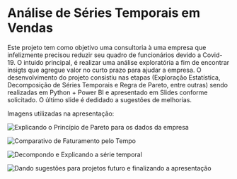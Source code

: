 # Análise de Séries Temporais em Vendas

Este projeto tem como objetivo uma consultoria à uma empresa que infelizmente precisou reduzir seu quadro de funcionários devido a Covid-19.
O intuido principal, é realizar uma análise exploratória a fim de encontrar insigts que agregue valor no curto prazo para ajudar a empresa.
O desenvolvimento do projeto consistiu nas etapas (Exploração Estatística, Decomposição de Séries Temporais e 
Regra de Pareto, entre outras) sendo realizadas em Python + Power BI e apresentado em Slides conforme solicitado.
O último slide é dedidado a sugestões de melhorias. 

Imagens utilizadas na apresentação:

![Explicando o Princípio de Pareto para os dados da empresa](https://cdn.discordapp.com/attachments/1068910706314989590/1068916739003387985/1_Pareto.png)


![Comparativo de Faturamento pelo Tempo](https://cdn.discordapp.com/attachments/1068910706314989590/1068916739867418694/2_Faturamento_Anual.png)


![Decompondo e Explicando a série temporal](https://cdn.discordapp.com/attachments/1068910706314989590/1068916740202959010/3_Serie_Temporal.png)


![Dando sugestões para projetos futuro e finalizando a apresentação](https://cdn.discordapp.com/attachments/1068910706314989590/1068916739385086014/4_Seguestoes.png)
